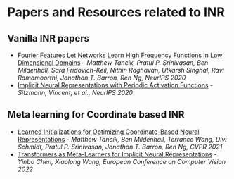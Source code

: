# Papers and Resources related to INR

## Vanilla INR papers
* [Fourier Features Let Networks Learn High Frequency Functions in Low Dimensional Domains](https://bmild.github.io/fourfeat/) - *Matthew Tancik, Pratul P. Srinivasan, Ben Mildenhall, Sara Fridovich-Keil, Nithin Raghavan, Utkarsh Singhal, Ravi Ramamoorthi, Jonathan T. Barron, Ren Ng, NeurIPS 2020*
* [Implicit Neural Representations with Periodic Activation Functions](https://www.vincentsitzmann.com/siren/) - *Sitzmann, Vincent, et al., NeurIPS 2020*

## Meta learning for Coordinate based INR
* [Learned Initializations for Optimizing Coordinate-Based Neural Representations](https://www.matthewtancik.com/learnit) - *Matthew Tancik, Ben Mildenhall, Terrance Wang, Divi Schmidt, Pratul P. Srinivasan, Jonathan T. Barron, Ren Ng, CVPR 2021*
* [Transformers as Meta-Learners for Implicit Neural Representations](https://yinboc.github.io/trans-inr/) - *Yinbo Chen, Xiaolong Wang, European Conference on Computer Vision 2022*


